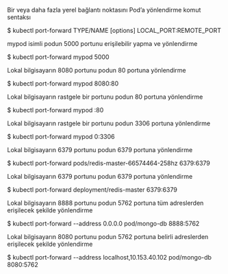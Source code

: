 Bir veya daha fazla yerel bağlantı noktasını Pod’a yönlendirme komut sentaksı

$ kubectl port-forward TYPE/NAME [options] LOCAL_PORT:REMOTE_PORT

mypod isimli podun 5000 portunu erişilebilir yapma ve yönlendirme

$ kubectl port-forward mypod 5000 

Lokal bilgisayarın 8080 portunu podun 80 portuna yönlendirme

$ kubectl port-forward mypod 8080:80

Lokal bilgisayarın rastgele bir portunu podun 80 portuna yönlendirme

$ kubectl port-forward mypod :80

Lokal bilgisayarın rastgele bir portunu podun 3306 portuna yönlendirme

$ kubectl port-forward mypod 0:3306

Lokal bilgisayarın 6379 portunu podun 6379 portuna yönlendirme

$ kubectl port-forward pods/redis-master-66574464-258hz 6379:6379

Lokal bilgisayarın 6379 portunu podun 6379 portuna yönlendirme

$ kubectl port-forward deployment/redis-master 6379:6379

Lokal bilgisayarın 8888 portunu podun 5762 portuna tüm adreslerden erişilecek şekilde yönlendirme

$ kubectl port-forward --address 0.0.0.0 pod/mongo-db 8888:5762

Lokal bilgisayarın 8080 portunu podun 5762 portuna belirli adreslerden erişilecek şekilde 
yönlendirme

$ kubectl port-forward --address localhost,10.153.40.102 pod/mongo-db 8080:5762